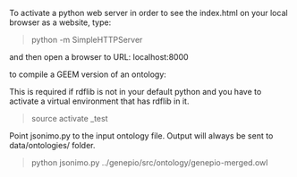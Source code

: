 To activate a python web server in order to see the index.html on your local browser as a website, type:

> python -m SimpleHTTPServer 

and then open a browser to URL: localhost:8000

to compile a GEEM version of an ontology:


This is required if rdflib is not in your default python and you have to activate a virtual environment that has rdflib in it.

> source activate _test 

Point jsonimo.py to the input ontology file.  Output will always be sent to data/ontologies/ folder.
> python jsonimo.py ../genepio/src/ontology/genepio-merged.owl

